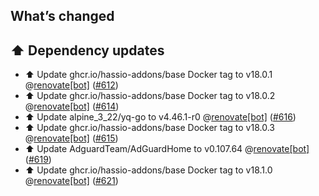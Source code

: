 ## What’s changed

## ⬆️ Dependency updates

- ⬆️ Update ghcr.io/hassio-addons/base Docker tag to v18.0.1 @[renovate[bot]](https://github.com/apps/renovate) ([#612](https://github.com/hassio-addons/addon-adguard-home/pull/612))
- ⬆️ Update ghcr.io/hassio-addons/base Docker tag to v18.0.2 @[renovate[bot]](https://github.com/apps/renovate) ([#614](https://github.com/hassio-addons/addon-adguard-home/pull/614))
- ⬆️ Update alpine_3_22/yq-go to v4.46.1-r0 @[renovate[bot]](https://github.com/apps/renovate) ([#616](https://github.com/hassio-addons/addon-adguard-home/pull/616))
- ⬆️ Update ghcr.io/hassio-addons/base Docker tag to v18.0.3 @[renovate[bot]](https://github.com/apps/renovate) ([#615](https://github.com/hassio-addons/addon-adguard-home/pull/615))
- ⬆️ Update AdguardTeam/AdGuardHome to v0.107.64 @[renovate[bot]](https://github.com/apps/renovate) ([#619](https://github.com/hassio-addons/addon-adguard-home/pull/619))
- ⬆️ Update ghcr.io/hassio-addons/base Docker tag to v18.1.0 @[renovate[bot]](https://github.com/apps/renovate) ([#621](https://github.com/hassio-addons/addon-adguard-home/pull/621))
